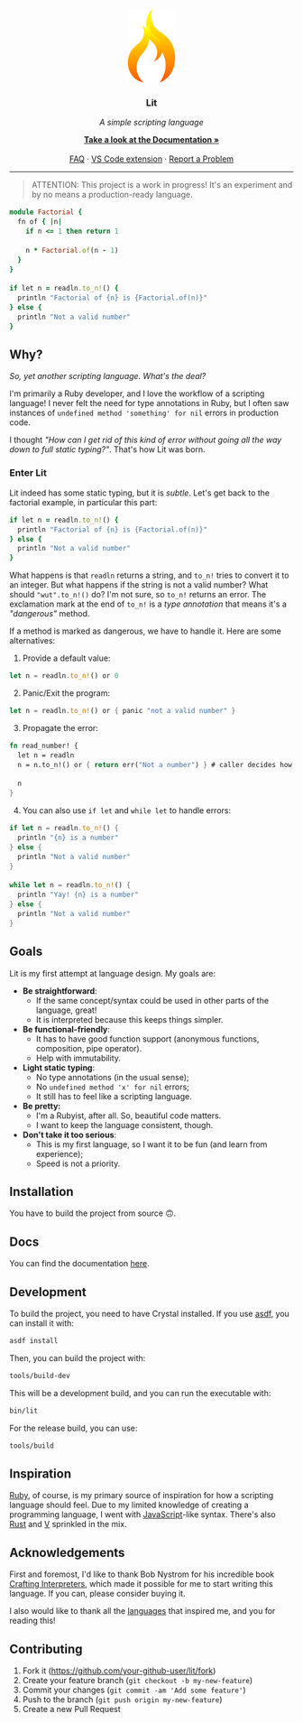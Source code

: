 <p align="center">
  <img src="assets/icon.png" height="130px">

  <h3 align="center">Lit</h3>
  <p align="center"><em>A simple scripting language</em></p>

  <p align="center">
    <a href="https://matheusrich.gitbook.io/lit/" target="_blank">
      <strong>Take a look at the Documentation &raquo</strong>
    </a>
    <br><br>
    <a href="https://matheusrich.gitbook.io/lit/faq" target="_blank">FAQ</a>
    &middot;
    <a href="https://github.com/MatheusRich/lit-vscode" target="_blank">VS Code extension</a>
    &middot;
    <a href="https://github.com/MatheusRich/lit/issues/new">Report a Problem</a>
  </p>
</p>

<hr>

> ATTENTION: This project is a work in progress! It's an experiment and by no means a
> production-ready language.

```ruby
module Factorial {
  fn of { |n|
    if n <= 1 then return 1

    n * Factorial.of(n - 1)
  }
}

if let n = readln.to_n!() {
  println "Factorial of {n} is {Factorial.of(n)}"
} else {
  println "Not a valid number"
}
```

## Why?

_So, yet another scripting language. What's the deal?_

I'm primarily a Ruby developer, and I love the workflow of a scripting language!
I never felt the need for type annotations in Ruby, but I often saw instances of
`undefined method 'something' for nil` errors in production code.

I thought _"How can I get rid of this kind of error without going all the way down to full static typing?"_.
That's how Lit was born.

### Enter Lit

Lit indeed has some static typing, but it is _subtle_. Let's get back to the factorial example, in
particular this part:

```ruby
if let n = readln.to_n!() {
  println "Factorial of {n} is {Factorial.of(n)}"
} else {
  println "Not a valid number"
}
```

What happens is that `readln` returns a string, and `to_n!` tries to convert it to an integer. But
what happens if the string is not a valid number? What should `"wut".to_n!()` do? I'm not sure, so
`to_n!` returns an error. The exclamation mark at the end of `to_n!` is a _type annotation_ that
means it's a _"dangerous"_ method.

If a method is marked as dangerous, we have to handle it. Here are some alternatives:

1. Provide a default value:

```rust
let n = readln.to_n!() or 0
```

2. Panic/Exit the program:

```rust
let n = readln.to_n!() or { panic "not a valid number" }
```

3. Propagate the error:

```rust
fn read_number! {
  let n = readln
  n = n.to_n!() or { return err("Not a number") } # caller decides how to handle the error

  n
}
```

4. You can also use `if let` and `while let` to handle errors:

```rust
if let n = readln.to_n!() {
  println "{n} is a number"
} else {
  println "Not a valid number"
}

while let n = readln.to_n!() {
  println "Yay! {n} is a number"
} else {
  println "Not a valid number"
}
```

## Goals

Lit is my first attempt at language design. My goals are:

- **Be straightforward**:
  - If the same concept/syntax could be used in other parts of the language, great!
  - It is interpreted because this keeps things simpler.
- **Be functional-friendly**:
  - It has to have good function support (anonymous functions, composition, pipe operator).
  - Help with immutability.
- **Light static typing**:
  - No type annotations (in the usual sense);
  - No `undefined method 'x' for nil` errors;
  - It still has to feel like a scripting language.
- **Be pretty:**
  - I'm a Rubyist, after all. So, beautiful code matters.
  - I want to keep the language consistent, though.
- **Don't take it too serious**:
  - This is my first language, so I want it to be fun (and learn from experience);
  - Speed is not a priority.

## Installation

You have to build the project from source 🙃.

## Docs

You can find the documentation [here](https://matheusrich.gitbook.io/lit/).

## Development

To build the project, you need to have Crystal installed. If you use [asdf](https://asdf-vm.com/), you
can install it with:

```sh
asdf install
```

Then, you can build the project with:

```sh
tools/build-dev
```

This will be a development build, and you can run the executable with:

```sh
bin/lit
```

For the release build, you can use:

```sh
tools/build
```

## Inspiration

[Ruby], of course, is my primary source of inspiration for how a scripting language should feel. Due
to my limited knowledge of creating a programming language, I went with [JavaScript]-like syntax.
There's also [Rust] and [V] sprinkled in the mix.

[Ruby]: https://www.ruby-lang.org/en/
[Rust]: https://www.rust-lang.org/
[V]: https://vlang.io/
[JavaScript]: https://developer.mozilla.org/en-US/docs/Web/JavaScript

## Acknowledgements

First and foremost, I'd like to thank Bob Nystrom for his incredible book [Crafting Interpreters],
which made it possible for me to start writing this language. If you can, please consider buying
it.

I also would like to thank all the [languages](#inspiration) that inspired me, and you for reading this!

[Crafting Interpreters]: https://craftinginterpreters.com/

## Contributing

1. Fork it (<https://github.com/your-github-user/lit/fork>)
2. Create your feature branch (`git checkout -b my-new-feature`)
3. Commit your changes (`git commit -am 'Add some feature'`)
4. Push to the branch (`git push origin my-new-feature`)
5. Create a new Pull Request
